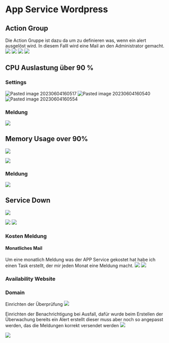 # App Service Wordpress


## Action Group

Die Action Gruppe ist dazu da um zu definieren was, wenn ein alert ausgelöst wird. In diesem Falll wird eine Mail an den Administrator gemacht.
![](attachments/Pasted%20image%2020230703144105.png)
![](attachments/Pasted%20image%2020230703144225.png)
![](attachments/Pasted%20image%2020230703145655.png)
![](attachments/Pasted%20image%2020230703150013.png)

## CPU Auslastung über 90 %
### Settings
![Pasted image 20230604160517](Pasted%20image%2020230604160517.png)
![Pasted image 20230604160540](Pasted%20image%2020230604160540.png)
![Pasted image 20230604160554](Pasted%20image%2020230604160554.png)

### Meldung
![](attachments/Pasted%20image%2020230711231409.png)


## Memory Usage over 90%

![](attachments/Pasted%20image%2020230706231142.png)

![](attachments/Pasted%20image%2020230706231231.png)

### Meldung
![](attachments/Pasted%20image%2020230711231330.png)


## Service Down

![](attachments/Pasted%20image%2020230706232116.png)

![](attachments/Pasted%20image%2020230706232139.png)
![](attachments/Pasted%20image%2020230706232223.png)






### Kosten Meldung
#### Monatliches Mail

Um eine monatlich Meldung was der APP Service gekostet hat habe ich einen Task erstellt, der mir jeden Monat eine Meldung macht. 
![](attachments/Pasted%20image%2020230705215432.png)
![](attachments/Pasted%20image%2020230705215554.png)


### Availability Website
### Domain
Einrichten der Überprüfung
![](attachments/Pasted%20image%2020230706205052.png)

Einrichten der Benachrichtigung bei Ausfall, dafür wurde beim Erstellen der Überwachung bereits ein Alert erstellt dieser muss aber noch so angepasst werden, das die Meldungen korrekt versendet werden
![](attachments/Pasted%20image%2020230706212253.png)

![](attachments/Pasted%20image%2020230706225721.png)
